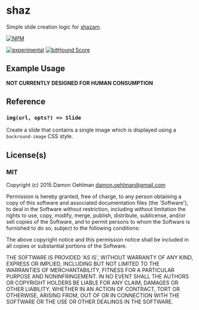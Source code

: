 # shaz

Simple slide creation logic for
[shazam](https://github.com/DamonOehlman/shazam).


[![NPM](https://nodei.co/npm/shaz.png)](https://nodei.co/npm/shaz/)

[![experimental](https://img.shields.io/badge/stability-experimental-red.svg)](https://github.com/dominictarr/stability#experimental) [![bitHound Score](https://www.bithound.io/github/DamonOehlman/shaz/badges/score.svg)](https://www.bithound.io/github/DamonOehlman/shaz) 

## Example Usage

__NOT CURRENTLY DESIGNED FOR HUMAN CONSUMPTION__

## Reference

### `img(url, opts?) => Slide`

Create a slide that contains a single image which is displayed using
a `backround-image` CSS style.

## License(s)

### MIT

Copyright (c) 2015 Damon Oehlman <damon.oehlman@gmail.com>

Permission is hereby granted, free of charge, to any person obtaining
a copy of this software and associated documentation files (the
'Software'), to deal in the Software without restriction, including
without limitation the rights to use, copy, modify, merge, publish,
distribute, sublicense, and/or sell copies of the Software, and to
permit persons to whom the Software is furnished to do so, subject to
the following conditions:

The above copyright notice and this permission notice shall be
included in all copies or substantial portions of the Software.

THE SOFTWARE IS PROVIDED 'AS IS', WITHOUT WARRANTY OF ANY KIND,
EXPRESS OR IMPLIED, INCLUDING BUT NOT LIMITED TO THE WARRANTIES OF
MERCHANTABILITY, FITNESS FOR A PARTICULAR PURPOSE AND NONINFRINGEMENT.
IN NO EVENT SHALL THE AUTHORS OR COPYRIGHT HOLDERS BE LIABLE FOR ANY
CLAIM, DAMAGES OR OTHER LIABILITY, WHETHER IN AN ACTION OF CONTRACT,
TORT OR OTHERWISE, ARISING FROM, OUT OF OR IN CONNECTION WITH THE
SOFTWARE OR THE USE OR OTHER DEALINGS IN THE SOFTWARE.
